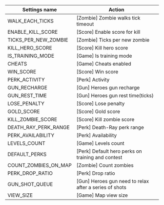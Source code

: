 | Settings name | Action |
|---------------|--------|
| WALK_EACH_TICKS | [Zombie] Zombie walks tick timeout |
| ENABLE_KILL_SCORE | [Score] Enable score for kill |
| TICKS_PER_NEW_ZOMBIE | [Zombie] Ticks per new zombie |
| KILL_HERO_SCORE | [Score] Kill hero score |
| IS_TRAINING_MODE | [Game] Is training mode |
| CHEATS | [Game] Cheats enabled |
| WIN_SCORE | [Score] Win score |
| PERK_ACTIVITY | [Perk] Activity |
| GUN_RECHARGE | [Gun] Heroes gun recharge |
| GUN_REST_TIME | [Gun] Heroes gun rest time(ticks) |
| LOSE_PENALTY | [Score] Lose penalty |
| GOLD_SCORE | [Score] Gold score |
| KILL_ZOMBIE_SCORE | [Score] Kill zombie score |
| DEATH_RAY_PERK_RANGE | [Perk] Death-Ray perk range |
| PERK_AVAILABILITY | [Perk] Availability |
| LEVELS_COUNT | [Game] Levels count |
| DEFAULT_PERKS | [Perk] Default hero perks on training and contest |
| COUNT_ZOMBIES_ON_MAP | [Zombie] Count zombies |
| PERK_DROP_RATIO | [Perk] Drop ratio |
| GUN_SHOT_QUEUE | [Gun] Heroes gun need to relax after a series of shots |
| VIEW_SIZE | [Game] Map view size |
